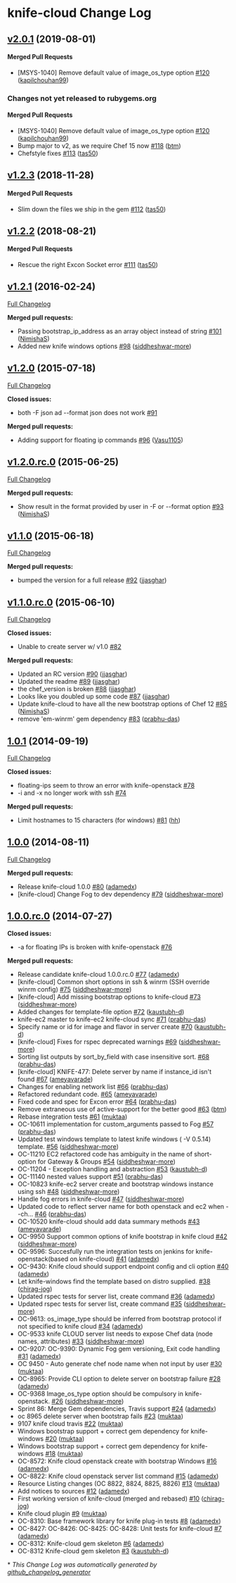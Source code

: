 # knife-cloud Change Log

<!-- latest_release 2.0.1 -->
## [v2.0.1](https://github.com/chef/knife-cloud/tree/v2.0.1) (2019-08-01)

#### Merged Pull Requests
- [MSYS-1040] Remove default value of image_os_type option [#120](https://github.com/chef/knife-cloud/pull/120) ([kapilchouhan99](https://github.com/kapilchouhan99))
<!-- latest_release -->

<!-- release_rollup since=1.2.3 -->
### Changes not yet released to rubygems.org

#### Merged Pull Requests
- [MSYS-1040] Remove default value of image_os_type option [#120](https://github.com/chef/knife-cloud/pull/120) ([kapilchouhan99](https://github.com/kapilchouhan99)) <!-- 2.0.1 -->
- Bump major to v2, as we require Chef 15 now [#118](https://github.com/chef/knife-cloud/pull/118) ([btm](https://github.com/btm)) <!-- 2.0.0 -->
- Chefstyle fixes [#113](https://github.com/chef/knife-cloud/pull/113) ([tas50](https://github.com/tas50)) <!-- 1.2.4 -->
<!-- release_rollup -->

<!-- latest_stable_release -->
## [v1.2.3](https://github.com/chef/knife-cloud/tree/v1.2.3) (2018-11-28)

#### Merged Pull Requests
- Slim down the files we ship in the gem [#112](https://github.com/chef/knife-cloud/pull/112) ([tas50](https://github.com/tas50))
<!-- latest_stable_release -->

## [v1.2.2](https://github.com/chef/knife-cloud/tree/v1.2.2) (2018-08-21)

#### Merged Pull Requests
- Rescue the right Excon Socket error [#111](https://github.com/chef/knife-cloud/pull/111) ([tas50](https://github.com/tas50))



## [v1.2.1](https://github.com/chef/knife-cloud/tree/v1.2.1) (2016-02-24)

[Full Changelog](https://github.com/chef/knife-cloud/compare/v1.2.0...v1.2.1)

**Merged pull requests:**

- Passing bootstrap\_ip\_address as an array object instead of string [\#101](https://github.com/chef/knife-cloud/pull/101) ([NimishaS](https://github.com/NimishaS))
- Added new knife windows options [\#98](https://github.com/chef/knife-cloud/pull/98) ([siddheshwar-more](https://github.com/siddheshwar-more))

## [v1.2.0](https://github.com/chef/knife-cloud/tree/v1.2.0) (2015-07-18)
[Full Changelog](https://github.com/chef/knife-cloud/compare/v1.2.0.rc.0...v1.2.0)

**Closed issues:**

- both -F json ad --format json does not work  [\#91](https://github.com/chef/knife-cloud/issues/91)

**Merged pull requests:**

- Adding support for floating ip commands [\#96](https://github.com/chef/knife-cloud/pull/96) ([Vasu1105](https://github.com/Vasu1105))

## [v1.2.0.rc.0](https://github.com/chef/knife-cloud/tree/v1.2.0.rc.0) (2015-06-25)
[Full Changelog](https://github.com/chef/knife-cloud/compare/v1.1.0...v1.2.0.rc.0)

**Merged pull requests:**

- Show result in the format provided by user in -F or --format option [\#93](https://github.com/chef/knife-cloud/pull/93) ([NimishaS](https://github.com/NimishaS))

## [v1.1.0](https://github.com/chef/knife-cloud/tree/v1.1.0) (2015-06-18)
[Full Changelog](https://github.com/chef/knife-cloud/compare/v1.1.0.rc.0...v1.1.0)

**Merged pull requests:**

- bumped the version for a full release [\#92](https://github.com/chef/knife-cloud/pull/92) ([jjasghar](https://github.com/jjasghar))

## [v1.1.0.rc.0](https://github.com/chef/knife-cloud/tree/v1.1.0.rc.0) (2015-06-10)
[Full Changelog](https://github.com/chef/knife-cloud/compare/1.0.1...v1.1.0.rc.0)

**Closed issues:**

- Unable to create server w/ v1.0 [\#82](https://github.com/chef/knife-cloud/issues/82)

**Merged pull requests:**

- Updated an RC version [\#90](https://github.com/chef/knife-cloud/pull/90) ([jjasghar](https://github.com/jjasghar))
- Updated the readme [\#89](https://github.com/chef/knife-cloud/pull/89) ([jjasghar](https://github.com/jjasghar))
- the chef\_version is broken [\#88](https://github.com/chef/knife-cloud/pull/88) ([jjasghar](https://github.com/jjasghar))
- Looks like you doubled up some code [\#87](https://github.com/chef/knife-cloud/pull/87) ([jjasghar](https://github.com/jjasghar))
- Update knife-cloud to have all the new bootstrap options of Chef 12 [\#85](https://github.com/chef/knife-cloud/pull/85) ([NimishaS](https://github.com/NimishaS))
- remove 'em-winrm' gem dependency [\#83](https://github.com/chef/knife-cloud/pull/83) ([prabhu-das](https://github.com/prabhu-das))

## [1.0.1](https://github.com/chef/knife-cloud/tree/1.0.1) (2014-09-19)
[Full Changelog](https://github.com/chef/knife-cloud/compare/1.0.0...1.0.1)

**Closed issues:**

- floating-ips seem to throw an error with knife-openstack [\#78](https://github.com/chef/knife-cloud/issues/78)
- -i and -x no longer work with ssh [\#74](https://github.com/chef/knife-cloud/issues/74)

**Merged pull requests:**

- Limit hostnames to 15 characters \(for windows\) [\#81](https://github.com/chef/knife-cloud/pull/81) ([hh](https://github.com/hh))

## [1.0.0](https://github.com/chef/knife-cloud/tree/1.0.0) (2014-08-11)
[Full Changelog](https://github.com/chef/knife-cloud/compare/1.0.0.rc.0...1.0.0)

**Merged pull requests:**

- Release knife-cloud 1.0.0 [\#80](https://github.com/chef/knife-cloud/pull/80) ([adamedx](https://github.com/adamedx))
- \[knife-cloud\] Change Fog to dev dependency [\#79](https://github.com/chef/knife-cloud/pull/79) ([siddheshwar-more](https://github.com/siddheshwar-more))

## [1.0.0.rc.0](https://github.com/chef/knife-cloud/tree/1.0.0.rc.0) (2014-07-27)
**Closed issues:**

- -a for floating IPs is broken with knife-openstack [\#76](https://github.com/chef/knife-cloud/issues/76)

**Merged pull requests:**

- Release candidate knife-cloud 1.0.0.rc.0 [\#77](https://github.com/chef/knife-cloud/pull/77) ([adamedx](https://github.com/adamedx))
- \[knife-cloud\] Common short options in ssh & winrm \(SSH override winrm config\) [\#75](https://github.com/chef/knife-cloud/pull/75) ([siddheshwar-more](https://github.com/siddheshwar-more))
- \[knife-cloud\] Add missing bootstrap options to knife-cloud [\#73](https://github.com/chef/knife-cloud/pull/73) ([siddheshwar-more](https://github.com/siddheshwar-more))
- Added changes for template-file option [\#72](https://github.com/chef/knife-cloud/pull/72) ([kaustubh-d](https://github.com/kaustubh-d))
- knife-ec2 master to knife-ec2 knife-cloud sync [\#71](https://github.com/chef/knife-cloud/pull/71) ([prabhu-das](https://github.com/prabhu-das))
- Specify name or id for image and flavor in server create [\#70](https://github.com/chef/knife-cloud/pull/70) ([kaustubh-d](https://github.com/kaustubh-d))
- \[knife-cloud\] Fixes for rspec deprecated warnings [\#69](https://github.com/chef/knife-cloud/pull/69) ([siddheshwar-more](https://github.com/siddheshwar-more))
- Sorting list outputs by sort\_by\_field with case insensitive sort. [\#68](https://github.com/chef/knife-cloud/pull/68) ([prabhu-das](https://github.com/prabhu-das))
- \[knife-cloud\] KNIFE-477: Delete server by name if instance\_id isn't found [\#67](https://github.com/chef/knife-cloud/pull/67) ([ameyavarade](https://github.com/ameyavarade))
- Changes for enabling network list [\#66](https://github.com/chef/knife-cloud/pull/66) ([prabhu-das](https://github.com/prabhu-das))
- Refactored redundant code. [\#65](https://github.com/chef/knife-cloud/pull/65) ([ameyavarade](https://github.com/ameyavarade))
- Fixed code and spec for Excon error [\#64](https://github.com/chef/knife-cloud/pull/64) ([prabhu-das](https://github.com/prabhu-das))
- Remove extraneous use of active-support for the better good [\#63](https://github.com/chef/knife-cloud/pull/63) ([btm](https://github.com/btm))
- Rebase integration tests [\#61](https://github.com/chef/knife-cloud/pull/61) ([muktaa](https://github.com/muktaa))
- OC-10611 implementation for custom\_arguments passed to Fog [\#57](https://github.com/chef/knife-cloud/pull/57) ([prabhu-das](https://github.com/prabhu-das))
- Updated test windows template to latest knife windows \( -V 0.5.14\) template. [\#56](https://github.com/chef/knife-cloud/pull/56) ([siddheshwar-more](https://github.com/siddheshwar-more))
- OC-11210 EC2 refactored code has ambiguity in the name of short-option for Gateway & Groups [\#54](https://github.com/chef/knife-cloud/pull/54) ([siddheshwar-more](https://github.com/siddheshwar-more))
- OC-11204 - Exception handling and abstraction [\#53](https://github.com/chef/knife-cloud/pull/53) ([kaustubh-d](https://github.com/kaustubh-d))
- OC-11140 nested values support [\#51](https://github.com/chef/knife-cloud/pull/51) ([prabhu-das](https://github.com/prabhu-das))
- OC-10823 knife-ec2 server create and bootstrap windows instance using ssh [\#48](https://github.com/chef/knife-cloud/pull/48) ([siddheshwar-more](https://github.com/siddheshwar-more))
- Handle fog errors in knife-cloud [\#47](https://github.com/chef/knife-cloud/pull/47) ([siddheshwar-more](https://github.com/siddheshwar-more))
- Updated code to reflect server name for both openstack and ec2 when --ch... [\#46](https://github.com/chef/knife-cloud/pull/46) ([prabhu-das](https://github.com/prabhu-das))
- OC-10520 knife-cloud should add data summary methods [\#43](https://github.com/chef/knife-cloud/pull/43) ([ameyavarade](https://github.com/ameyavarade))
- OC-9950 Support common options of knife bootstrap in knife cloud [\#42](https://github.com/chef/knife-cloud/pull/42) ([siddheshwar-more](https://github.com/siddheshwar-more))
- OC-9596: Succesfully run the integration tests on jenkins for knife-openstack\(based on knife-cloud\) [\#41](https://github.com/chef/knife-cloud/pull/41) ([adamedx](https://github.com/adamedx))
- OC-9430: Knife cloud should support endpoint config and cli option [\#40](https://github.com/chef/knife-cloud/pull/40) ([adamedx](https://github.com/adamedx))
- Let knife-windows find the template based on distro supplied. [\#38](https://github.com/chef/knife-cloud/pull/38) ([chirag-jog](https://github.com/chirag-jog))
- Updated rspec tests for server list, create command [\#36](https://github.com/chef/knife-cloud/pull/36) ([adamedx](https://github.com/adamedx))
- Updated rspec tests for server list, create command [\#35](https://github.com/chef/knife-cloud/pull/35) ([siddheshwar-more](https://github.com/siddheshwar-more))
- OC-9613: os\_image\_type should be inferred from bootstrap protocol if not specified to knife cloud [\#34](https://github.com/chef/knife-cloud/pull/34) ([adamedx](https://github.com/adamedx))
- OC-9533 knife CLOUD server list needs to expose Chef data \(node names, attributes\) [\#33](https://github.com/chef/knife-cloud/pull/33) ([siddheshwar-more](https://github.com/siddheshwar-more))
- OC-9207: OC-9390: Dynamic Fog gem versioning, Exit code handling [\#31](https://github.com/chef/knife-cloud/pull/31) ([adamedx](https://github.com/adamedx))
- OC 9450 - Auto generate chef node name when not input by user [\#30](https://github.com/chef/knife-cloud/pull/30) ([muktaa](https://github.com/muktaa))
- OC-8965: Provide CLI option to delete server on bootstrap failure [\#28](https://github.com/chef/knife-cloud/pull/28) ([adamedx](https://github.com/adamedx))
- OC-9368 Image\_os\_type option should be compulsory in knife-openstack. [\#26](https://github.com/chef/knife-cloud/pull/26) ([siddheshwar-more](https://github.com/siddheshwar-more))
- Sprint 86: Merge Gem dependencies, Travis support [\#24](https://github.com/chef/knife-cloud/pull/24) ([adamedx](https://github.com/adamedx))
- oc 8965 delete server when bootstrap fails [\#23](https://github.com/chef/knife-cloud/pull/23) ([muktaa](https://github.com/muktaa))
- 9107 knife cloud travis [\#22](https://github.com/chef/knife-cloud/pull/22) ([muktaa](https://github.com/muktaa))
- Windows bootstrap support + correct gem dependency for knife-windows [\#20](https://github.com/chef/knife-cloud/pull/20) ([muktaa](https://github.com/muktaa))
- Windows bootstrap support + correct gem dependency for knife-windows [\#18](https://github.com/chef/knife-cloud/pull/18) ([muktaa](https://github.com/muktaa))
- OC-8572: Knife cloud openstack create with bootstrap Windows [\#16](https://github.com/chef/knife-cloud/pull/16) ([adamedx](https://github.com/adamedx))
- OC-8822: Knife cloud openstack server list command [\#15](https://github.com/chef/knife-cloud/pull/15) ([adamedx](https://github.com/adamedx))
- Resource Listing changes \(OC 8822, 8824, 8825, 8826\) [\#13](https://github.com/chef/knife-cloud/pull/13) ([muktaa](https://github.com/muktaa))
- Add notices to sources [\#12](https://github.com/chef/knife-cloud/pull/12) ([adamedx](https://github.com/adamedx))
- First working version of knife-cloud \(merged and rebased\) [\#10](https://github.com/chef/knife-cloud/pull/10) ([chirag-jog](https://github.com/chirag-jog))
- Knife cloud plugin [\#9](https://github.com/chef/knife-cloud/pull/9) ([muktaa](https://github.com/muktaa))
- OC-8310: Base framework library for knife plug-in tests [\#8](https://github.com/chef/knife-cloud/pull/8) ([adamedx](https://github.com/adamedx))
- OC-8427: OC-8426: OC-8425: OC-8428: Unit tests for knife-cloud [\#7](https://github.com/chef/knife-cloud/pull/7) ([adamedx](https://github.com/adamedx))
- OC-8312: Knife-cloud gem skeleton [\#6](https://github.com/chef/knife-cloud/pull/6) ([adamedx](https://github.com/adamedx))
- OC-8312 Knife-cloud gem skeleton [\#3](https://github.com/chef/knife-cloud/pull/3) ([kaustubh-d](https://github.com/kaustubh-d))



\* *This Change Log was automatically generated by [github_changelog_generator](https://github.com/skywinder/Github-Changelog-Generator)*